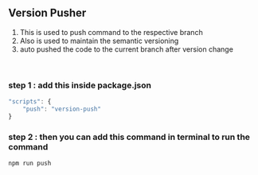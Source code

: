 ## Version Pusher

1. This is used to push command to the respective branch
2. Also is used to maintain the semantic versioning
3. auto pushed the code to the current branch after version change

<br />


### step 1 :  add this inside package.json 
```js
"scripts": {
    "push": "version-push"
}
```

###  step 2 : then you can add this command in terminal to run the command
```js
npm run push
```
